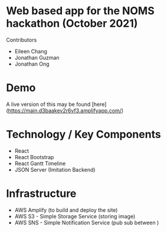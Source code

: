 # Web based app for the NOMS hackathon (October 2021)

Contributors
* Eileen Chang
* Jonathan Guzman
* Jonathan Ong

# Demo
A live version of this may be found [here] (https://main.d3baakev2r6vf3.amplifyapp.com/)

# Technology / Key Components
- React
- React Bootstrap
- React Gantt Timeline
- JSON Server (Imitation Backend)

# Infrastructure
- AWS Amplify (to build and deploy the site)
- AWS S3 - Simple Storage Service (storing image)
- AWS SNS - Simple Notification Service (pub sub between )
